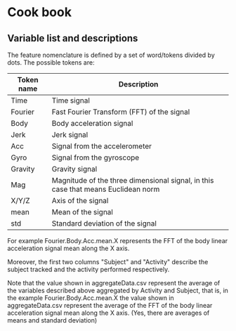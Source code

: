 Cook book
============


Variable list and descriptions
------------------------------
The feature nomenclature is defined by a set of word/tokens divided by dots. The possible tokens are:

Token name       | Description
-----------------|------------
Time             | Time signal
Fourier          | Fast Fourier Transform (FFT) of the signal
Body     		 | Body acceleration signal
Jerk  			 | Jerk signal
Acc 			 | Signal from the accelerometer
Gyro    		 | Signal from the gyroscope
Gravity      	 | Gravity signal
Mag         	 | Magnitude of the three dimensional signal, in this case that means Euclidean norm
X/Y/Z  		     | Axis of the signal
mean   	         | Mean of the signal
std        		 | Standard deviation of the signal


For example Fourier.Body.Acc.mean.X represents the FFT of the body linear acceleration signal mean along the X axis. 
Moreover, the first two columns "Subject" and "Activity" describe the subject tracked and the activity performed respectively.

Note that the value shown in aggregateData.csv represent the average of the variables described above aggregated by Activity and Subject, that is, in the example Fourier.Body.Acc.mean.X the value shown
in aggregateData.csv represent the average of the FFT of the body linear acceleration signal mean along the X axis. (Yes, there are averages of means and standard deviation)